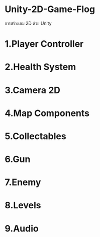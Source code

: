 # Unity-2D-Game-Flog
การสร้างเกม 2D ด้วย Unity

# 1.Player Controller
# 2.Health System
# 3.Camera 2D
# 4.Map Components
# 5.Collectables
# 6.Gun
# 7.Enemy
# 8.Levels
# 9.Audio
